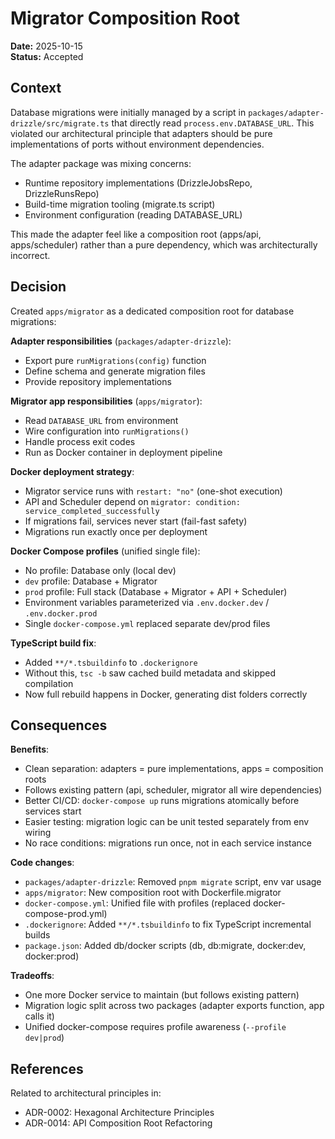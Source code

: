# Migrator Composition Root

**Date:** 2025-10-15  
**Status:** Accepted

## Context

Database migrations were initially managed by a script in `packages/adapter-drizzle/src/migrate.ts` that directly read `process.env.DATABASE_URL`. This violated our architectural principle that adapters should be pure implementations of ports without environment dependencies.

The adapter package was mixing concerns:
- Runtime repository implementations (DrizzleJobsRepo, DrizzleRunsRepo)
- Build-time migration tooling (migrate.ts script)
- Environment configuration (reading DATABASE_URL)

This made the adapter feel like a composition root (apps/api, apps/scheduler) rather than a pure dependency, which was architecturally incorrect.

## Decision

Created `apps/migrator` as a dedicated composition root for database migrations:

**Adapter responsibilities** (`packages/adapter-drizzle`):
- Export pure `runMigrations(config)` function
- Define schema and generate migration files
- Provide repository implementations

**Migrator app responsibilities** (`apps/migrator`):
- Read `DATABASE_URL` from environment
- Wire configuration into `runMigrations()`
- Handle process exit codes
- Run as Docker container in deployment pipeline

**Docker deployment strategy**:
- Migrator service runs with `restart: "no"` (one-shot execution)
- API and Scheduler depend on `migrator: condition: service_completed_successfully`
- If migrations fail, services never start (fail-fast safety)
- Migrations run exactly once per deployment

**Docker Compose profiles** (unified single file):
- No profile: Database only (local dev)
- `dev` profile: Database + Migrator
- `prod` profile: Full stack (Database + Migrator + API + Scheduler)
- Environment variables parameterized via `.env.docker.dev` / `.env.docker.prod`
- Single `docker-compose.yml` replaced separate dev/prod files

**TypeScript build fix**:
- Added `**/*.tsbuildinfo` to `.dockerignore`
- Without this, `tsc -b` saw cached build metadata and skipped compilation
- Now full rebuild happens in Docker, generating dist folders correctly

## Consequences

**Benefits**:
- Clean separation: adapters = pure implementations, apps = composition roots
- Follows existing pattern (api, scheduler, migrator all wire dependencies)
- Better CI/CD: `docker-compose up` runs migrations atomically before services start
- Easier testing: migration logic can be unit tested separately from env wiring
- No race conditions: migrations run once, not in each service instance

**Code changes**:
- `packages/adapter-drizzle`: Removed `pnpm migrate` script, env var usage
- `apps/migrator`: New composition root with Dockerfile.migrator
- `docker-compose.yml`: Unified file with profiles (replaced docker-compose-prod.yml)
- `.dockerignore`: Added `**/*.tsbuildinfo` to fix TypeScript incremental builds
- `package.json`: Added db/docker scripts (db, db:migrate, docker:dev, docker:prod)

**Tradeoffs**:
- One more Docker service to maintain (but follows existing pattern)
- Migration logic split across two packages (adapter exports function, app calls it)
- Unified docker-compose requires profile awareness (`--profile dev|prod`)

## References

Related to architectural principles in:
- ADR-0002: Hexagonal Architecture Principles
- ADR-0014: API Composition Root Refactoring
